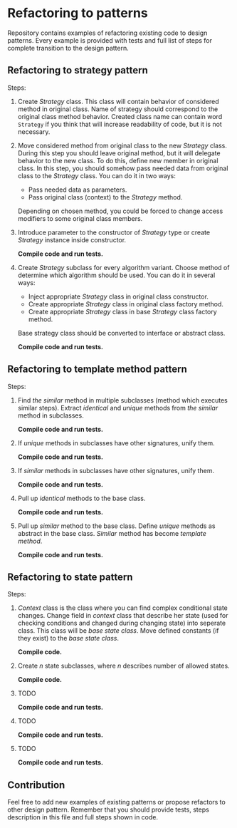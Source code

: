 # Refactoring to patterns
Repository contains examples of refactoring existing code to design patterns. Every example is provided with tests and full list of steps for complete transition to the design pattern.

## Refactoring to strategy pattern
Steps:
1. Create _Strategy_ class. This class will contain behavior of considered method in original class. Name of strategy should correspond to the original class method behavior. Created class name can contain word `Strategy` if you think that will increase readability of code, but it is not necessary.
2. Move considered method from original class to the new _Strategy_ class. During this step you should leave original method, but it will delegate behavior to the new class. To do this, define new member in original class. In this step, you should somehow pass needed data from original class to the _Strategy_ class. You can do it in two ways:
   * Pass needed data as parameters.
   * Pass original class (context) to the _Strategy_ method.

   Depending on chosen method, you could be forced to change access modifiers to some original class members.

3. Introduce parameter to the constructor of _Strategy_ type or create _Strategy_ instance inside constructor.

   **Compile code and run tests.**
4. Create _Strategy_ subclass for every algorithm variant. Choose method of determine which algorithm should be used. You can do it in several ways:
    * Inject appropriate _Strategy_ class in original class constructor.
    * Create appropriate _Strategy_ class in original class factory method.
    * Create appropriate _Strategy_ class in base _Strategy_ class factory method.

    Base strategy class should be converted to interface or abstract class.

   **Compile code and run tests.**

## Refactoring to template method pattern
Steps:
1. Find _the similar_ method in multiple subclasses (method which executes similar steps). Extract _identical_ and _unique_ methods from _the similar_ method in subclasses. 

   **Compile code and run tests.**

2. If _unique_ methods in subclasses have other signatures, unify them.

   **Compile code and run tests.**

3. If _similar_ methods in subclasses have other signatures, unify them.

   **Compile code and run tests.**

4. Pull up _identical_ methods to the base class.

   **Compile code and run tests.**

5. Pull up _similar_ method to the base class. Define _unique_ methods as abstract in the base class. _Similar_ method has become _template method_.

   **Compile code and run tests.**

## Refactoring to state pattern
Steps:
1. _Context_ class is the class where you can find complex conditional state changes. Change field in _context_ class that describe her state (used for checking conditions and changed during changing state) into seperate class. This class will be _base state class_. Move defined constants (if they exist) to the _base state class_.

   **Compile code.**

2. Create _n_ state subclasses, where _n_ describes number of allowed states.  

   **Compile code.**

3. TODO

   **Compile code and run tests.**

4. TODO

   **Compile code and run tests.**

5. TODO

   **Compile code and run tests.**

## Contribution
Feel free to add new examples of existing patterns or propose refactors to other design pattern. Remember that you should provide tests, steps description in this file and full steps shown in code.